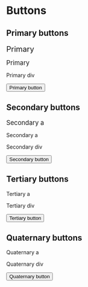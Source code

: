 <f-inline>
	<f-prev-button />
	<f-next-button />
</f-inline>

# Buttons

## Primary buttons

<big><big><a class="primary"><f-tools-icon />Primary<f-rightarrow-icon /></a></big></big>

<big><a class="primary"><f-tools-icon />Primary<f-rightarrow-icon /></a></big>

<div class="primary"><f-tools-icon />Primary div<f-rightarrow-icon /></div>

<p />

<button class="primary"><f-tools-icon />Primary button<f-rightarrow-icon /></button>

## Secondary buttons

<big><a class="secondary"><f-tools-icon />Secondary a<f-rightarrow-icon /></a></big>

<a class="secondary"><f-tools-icon />Secondary a<f-rightarrow-icon /></a>

<div class="secondary"><f-tools-icon />Secondary div<f-rightarrow-icon /></div>

<p />

<button class="secondary"><f-tools-icon />Secondary button<f-rightarrow-icon /></button>

## Tertiary buttons

<a class="tertiary"><f-tools-icon />Tertiary a<f-rightarrow-icon /></a>

<div class="tertiary"><f-tools-icon />Tertiary div<f-rightarrow-icon /></div>

<p />

<button class="tertiary"><f-tools-icon />Tertiary button<f-rightarrow-icon /></button>

## Quaternary buttons

<a class="quaternary"><f-tools-icon />Quaternary a<f-rightarrow-icon /></a>

<div class="quaternary"><f-tools-icon />Quaternary div<f-rightarrow-icon /></div>

<p />

<button class="quaternary"><f-tools-icon />Quaternary button<f-rightarrow-icon /></button>